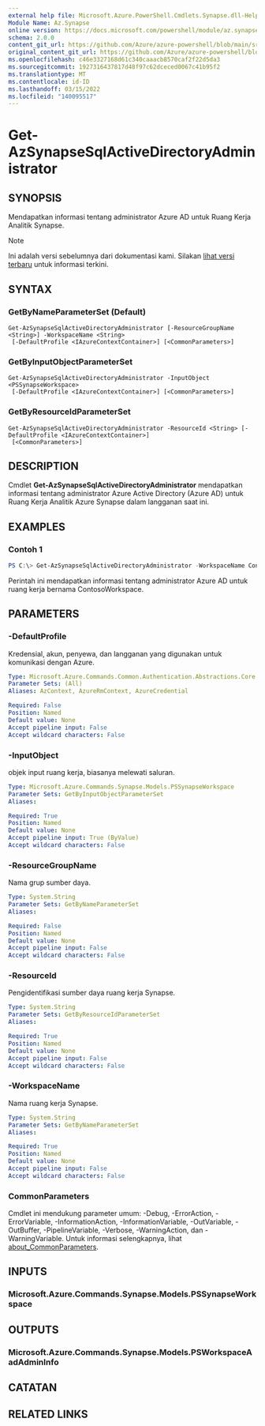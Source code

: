 ```yaml
---
external help file: Microsoft.Azure.PowerShell.Cmdlets.Synapse.dll-Help.xml
Module Name: Az.Synapse
online version: https://docs.microsoft.com/powershell/module/az.synapse/get-azsynapsesqlactivedirectoryadministrator
schema: 2.0.0
content_git_url: https://github.com/Azure/azure-powershell/blob/main/src/Synapse/Synapse/help/Get-AzSynapseSqlActiveDirectoryAdministrator.md
original_content_git_url: https://github.com/Azure/azure-powershell/blob/main/src/Synapse/Synapse/help/Get-AzSynapseSqlActiveDirectoryAdministrator.md
ms.openlocfilehash: c46e3327168d61c340caaacb8570caf2f22d5da3
ms.sourcegitcommit: 1927316437817d48f97c62dceced0067c41b95f2
ms.translationtype: MT
ms.contentlocale: id-ID
ms.lasthandoff: 03/15/2022
ms.locfileid: "140095517"
---
```

# Get-AzSynapseSqlActiveDirectoryAdministrator

## SYNOPSIS
Mendapatkan informasi tentang administrator Azure AD untuk Ruang Kerja Analitik Synapse.

> [!NOTE]
>Ini adalah versi sebelumnya dari dokumentasi kami. Silakan [lihat versi terbaru](/powershell/module/az.synapse/get-azsynapsesqlactivedirectoryadministrator) untuk informasi terkini.

## SYNTAX

### GetByNameParameterSet (Default)
```
Get-AzSynapseSqlActiveDirectoryAdministrator [-ResourceGroupName <String>] -WorkspaceName <String>
 [-DefaultProfile <IAzureContextContainer>] [<CommonParameters>]
```

### GetByInputObjectParameterSet
```
Get-AzSynapseSqlActiveDirectoryAdministrator -InputObject <PSSynapseWorkspace>
 [-DefaultProfile <IAzureContextContainer>] [<CommonParameters>]
```

### GetByResourceIdParameterSet
```
Get-AzSynapseSqlActiveDirectoryAdministrator -ResourceId <String> [-DefaultProfile <IAzureContextContainer>]
 [<CommonParameters>]
```

## DESCRIPTION
Cmdlet **Get-AzSynapseSqlActiveDirectoryAdministrator** mendapatkan informasi tentang administrator Azure Active Directory (Azure AD) untuk Ruang Kerja Analitik Azure Synapse dalam langganan saat ini.

## EXAMPLES

### Contoh 1
```powershell
PS C:\> Get-AzSynapseSqlActiveDirectoryAdministrator -WorkspaceName ContosoWorkspace
```

Perintah ini mendapatkan informasi tentang administrator Azure AD untuk ruang kerja bernama ContosoWorkspace.

## PARAMETERS

### -DefaultProfile
Kredensial, akun, penyewa, dan langganan yang digunakan untuk komunikasi dengan Azure.

```yaml
Type: Microsoft.Azure.Commands.Common.Authentication.Abstractions.Core.IAzureContextContainer
Parameter Sets: (All)
Aliases: AzContext, AzureRmContext, AzureCredential

Required: False
Position: Named
Default value: None
Accept pipeline input: False
Accept wildcard characters: False
```

### -InputObject
objek input ruang kerja, biasanya melewati saluran.

```yaml
Type: Microsoft.Azure.Commands.Synapse.Models.PSSynapseWorkspace
Parameter Sets: GetByInputObjectParameterSet
Aliases:

Required: True
Position: Named
Default value: None
Accept pipeline input: True (ByValue)
Accept wildcard characters: False
```

### -ResourceGroupName
Nama grup sumber daya.

```yaml
Type: System.String
Parameter Sets: GetByNameParameterSet
Aliases:

Required: False
Position: Named
Default value: None
Accept pipeline input: False
Accept wildcard characters: False
```

### -ResourceId
Pengidentifikasi sumber daya ruang kerja Synapse.

```yaml
Type: System.String
Parameter Sets: GetByResourceIdParameterSet
Aliases:

Required: True
Position: Named
Default value: None
Accept pipeline input: False
Accept wildcard characters: False
```

### -WorkspaceName
Nama ruang kerja Synapse.

```yaml
Type: System.String
Parameter Sets: GetByNameParameterSet
Aliases:

Required: True
Position: Named
Default value: None
Accept pipeline input: False
Accept wildcard characters: False
```

### CommonParameters
Cmdlet ini mendukung parameter umum: -Debug, -ErrorAction, -ErrorVariable, -InformationAction, -InformationVariable, -OutVariable, -OutBuffer, -PipelineVariable, -Verbose, -WarningAction, dan -WarningVariable. Untuk informasi selengkapnya, lihat [about_CommonParameters](http://go.microsoft.com/fwlink/?LinkID=113216).

## INPUTS

### Microsoft.Azure.Commands.Synapse.Models.PSSynapseWorkspace

## OUTPUTS

### Microsoft.Azure.Commands.Synapse.Models.PSWorkspaceAadAdminInfo

## CATATAN

## RELATED LINKS
